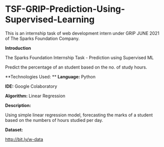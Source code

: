 # TSF-GRIP-Prediction-Using-Supervised-Learning

This is an internship task of web development intern under GRIP JUNE 2021 of The Sparks Foundation Company.

**Introduction**

The Sparks Foundation Internship Task - Prediction using Supervised ML

Predict the percentage of an student based on the no. of study hours.

**Technologies Used:  **
**Language:**  Python

**IDE:**  Google Colaboratory

**Algorithm:**  Linear Regression

**Description:**

Using simple linear regression model, forecasting the marks of a student based on the numbers of hours studied per day.


**Dataset:**

http://bit.ly/w-data
